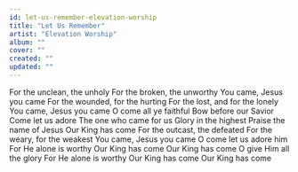 ```yaml
---
id: let-us-remember-elevation-worship
title: "Let Us Remember"
artist: "Elevation Worship"
album: ""
cover: ""
created: ""
updated: ""
---
```


For the unclean, the unholy
For the broken, the unworthy
You came, Jesus you came
For the wounded, for the hurting
For the lost, and for the lonely
You came, Jesus you came
O come all ye faithful
Bow before our Savior
Come let us adore
The one who came for us
Glory in the highest
Praise the name of Jesus
Our King has come
For the outcast, the defeated
For the weary, for the weakest
You came, Jesus you came
O come let us adore him
For He alone is worthy
Our King has come
Our King has come
O give Him all the glory
For He alone is worthy
Our King has come
Our King has come